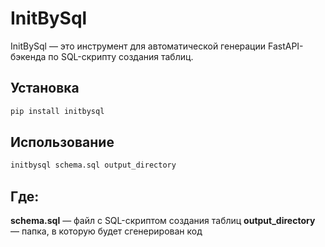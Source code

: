 # InitBySql

InitBySql — это инструмент для автоматической генерации FastAPI-бэкенда по SQL-скрипту создания таблиц.

## Установка

```sh
pip install initbysql
```

## Использование
```sh
initbysql schema.sql output_directory
```
## Где:

**schema.sql** — файл с SQL-скриптом создания таблиц
**output_directory** — папка, в которую будет сгенерирован код